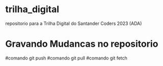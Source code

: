 # trilha_digital
repositorio para a Trilha Digital do Santander Coders 2023 (ADA)
# Gravando Mudancas no repositorio
#comando git push
#comando git pull
#comando git  fetch
